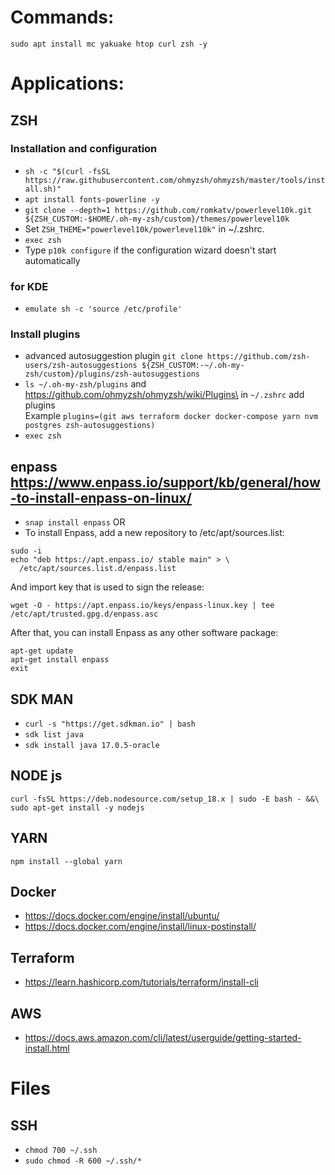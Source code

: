 # Commands:
`sudo apt install mc yakuake htop curl zsh -y`

# Applications:
## ZSH
### Installation and configuration
* `sh -c "$(curl -fsSL https://raw.githubusercontent.com/ohmyzsh/ohmyzsh/master/tools/install.sh)"`
* `apt install fonts-powerline -y`
* `git clone --depth=1 https://github.com/romkatv/powerlevel10k.git ${ZSH_CUSTOM:-$HOME/.oh-my-zsh/custom}/themes/powerlevel10k`
* Set `ZSH_THEME="powerlevel10k/powerlevel10k"` in ~/.zshrc.
* `exec zsh`
* Type `p10k configure` if the configuration wizard doesn't start automatically

### for KDE
* `emulate sh -c 'source /etc/profile'`

### Install plugins
* advanced autosuggestion plugin `git clone https://github.com/zsh-users/zsh-autosuggestions ${ZSH_CUSTOM:-~/.oh-my-zsh/custom}/plugins/zsh-autosuggestions`
* `ls ~/.oh-my-zsh/plugins` and https://github.com/ohmyzsh/ohmyzsh/wiki/Plugins\
in `~/.zshrc` add plugins\
Example `plugins=(git aws terraform docker docker-compose yarn nvm postgres zsh-autosuggestions)`
* `exec zsh`

## enpass https://www.enpass.io/support/kb/general/how-to-install-enpass-on-linux/
* `snap install enpass`
OR
* To install Enpass, add a new repository to /etc/apt/sources.list:
```
sudo -i
echo "deb https://apt.enpass.io/ stable main" > \
  /etc/apt/sources.list.d/enpass.list
```
And import key that is used to sign the release:
```
wget -O - https://apt.enpass.io/keys/enpass-linux.key | tee /etc/apt/trusted.gpg.d/enpass.asc
```
After that, you can install Enpass as any other software package:
```
apt-get update
apt-get install enpass
exit
```
## SDK MAN
* `curl -s "https://get.sdkman.io" | bash`
* `sdk list java`
* `sdk install java 17.0.5-oracle`

## NODE js
```
curl -fsSL https://deb.nodesource.com/setup_18.x | sudo -E bash - &&\
sudo apt-get install -y nodejs
```

## YARN
```
npm install --global yarn
```

## Docker
* https://docs.docker.com/engine/install/ubuntu/
* https://docs.docker.com/engine/install/linux-postinstall/

## Terraform
* https://learn.hashicorp.com/tutorials/terraform/install-cli

## AWS
* https://docs.aws.amazon.com/cli/latest/userguide/getting-started-install.html


# Files
## SSH
* `chmod 700 ~/.ssh `
* `sudo chmod -R 600 ~/.ssh/*`
